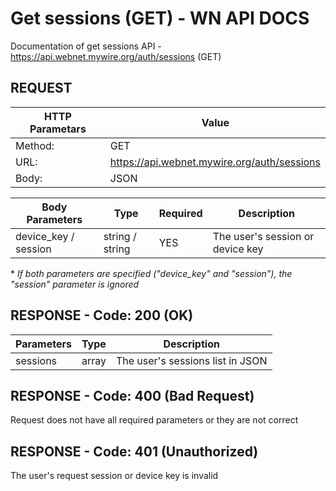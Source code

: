# Get sessions (GET) - WN API DOCS

Documentation of get sessions API - https://api.webnet.mywire.org/auth/sessions (GET)

## REQUEST

| **HTTP Parametars** 	| **Value**                                    |
|-----------------------|----------------------------------------------|
| Method:           	| GET                                          |
| URL:              	| https://api.webnet.mywire.org/auth/sessions  |
| Body:             	| JSON                                         |

| **Body Parameters**  | **Type**        | **Required** | **Description**                  |
|----------------------|-----------------|--------------|----------------------------------|
| device_key / session | string / string | YES          | The user's session or device key |

\* _If both parameters are specified ("device_key" and "session"), the "session" parameter is ignored_

## RESPONSE - Code: 200 (OK)

| **Parameters**  | **Type** | **Description**                         |
|-----------------|----------|-----------------------------------------|
| sessions        | array    | The user's sessions list in JSON        |

## RESPONSE - Code: 400 (Bad Request)

Request does not have all required parameters or they are not correct

## RESPONSE - Code: 401 (Unauthorized)

The user's request session or device key is invalid
